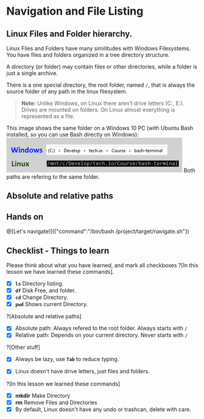 # Navigation and File Listing

## Linux Files and Folder hierarchy.
Linux Files and Folders have many similitudes with Windows Filesystems. You have files and folders organized in a tree directory structure.

A directory (or folder) may contain files or other directories, while a folder is just a single archive. 

There is a one special directory, the root folder, named `/`, that is always the source folder of any path in the linux filesystem.

>**Note:** Unlike Windows, on Linux there aren't drive letters (C:\, E:\). Drives are mounted on folders. On Linux almost everything is represented as a file.


This image shows the same folder on a Windows 10 PC (with Ubuntu Bash installed, so you can use Bash directly on Windows):
![Terminal Prompt](/images/WinvsLinux.png)
Both paths are refering to the same folder.

## Absolute and relative paths


## Hands on
@[Let's navigate!]({"command":"/bin/bash /project/target/navigate.sh"})

## Checklist - Things to learn

Please think about what you have learned, and mark all checkboxes
?[In this lesson we have learned these commands].
-[x] **`ls`** Directory listing.
-[x] **`df`** Disk Free, and folder.
-[x] **`cd`** Change Directory.
-[x] **`pwd`** Shows current Directory.

?[Absolute and relative paths]
-[x] Absolute path: Always refered to the root folder. Always starts with `/`
-[x] Relative path: Depends on your current directory. Never starts with `/`

?[Other stuff]
-[x] Always be lazy, use **`Tab`** to reduce typing.
-[x] Linux doesn't have drive letters, just files and folders.


?[In this lesson we learned these commands]
-[x] **mkdir** Make Directory
-[x] **rm** Remove Files and Directories
-[x] By default, Linux doesn't have any undo or trashcan, delete with care.
